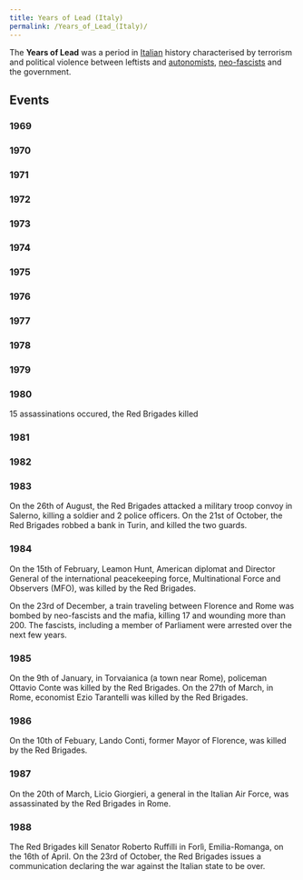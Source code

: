 ```yaml
---
title: Years of Lead (Italy)
permalink: /Years_of_Lead_(Italy)/
---
```


The **Years of Lead** was a period in [Italian](Italy "wikilink")
history characterised by terrorism and political violence between
leftists and [autonomists](Autonomism "wikilink"),
[neo-fascists](Neo-Fascism "wikilink") and the government.

## Events

### 1969

### 1970

### 1971

### 1972

### 1973

### 1974

### 1975

### 1976

### 1977

### 1978

### 1979

### 1980

15 assassinations occured, the Red Brigades killed

### 1981

### 1982

### 1983

On the 26th of August, the Red Brigades attacked a military troop convoy
in Salerno, killing a soldier and 2 police officers. On the 21st of
October, the Red Brigades robbed a bank in Turin, and killed the two
guards.

### 1984

On the 15th of February, Leamon Hunt, American diplomat and Director
General of the international peacekeeping force, Multinational Force and
Observers (MFO), was killed by the Red Brigades.

On the 23rd of December, a train traveling between Florence and Rome was
bombed by neo-fascists and the mafia, killing 17 and wounding more than
200. The fascists, including a member of Parliament were arrested over
the next few years.

### 1985

On the 9th of January, in Torvaianica (a town near Rome), policeman
Ottavio Conte was killed by the Red Brigades. On the 27th of March, in
Rome, economist Ezio Tarantelli was killed by the Red Brigades.

### 1986

On the 10th of Febuary, Lando Conti, former Mayor of Florence, was
killed by the Red Brigades.

### 1987

On the 20th of March, Licio Giorgieri, a general in the Italian Air
Force, was assassinated by the Red Brigades in Rome.

### 1988

The Red Brigades kill Senator Roberto Ruffilli in Forlì, Emilia-Romanga,
on the 16th of April. On the 23rd of October, the Red Brigades issues a
communication declaring the war against the Italian state to be over.